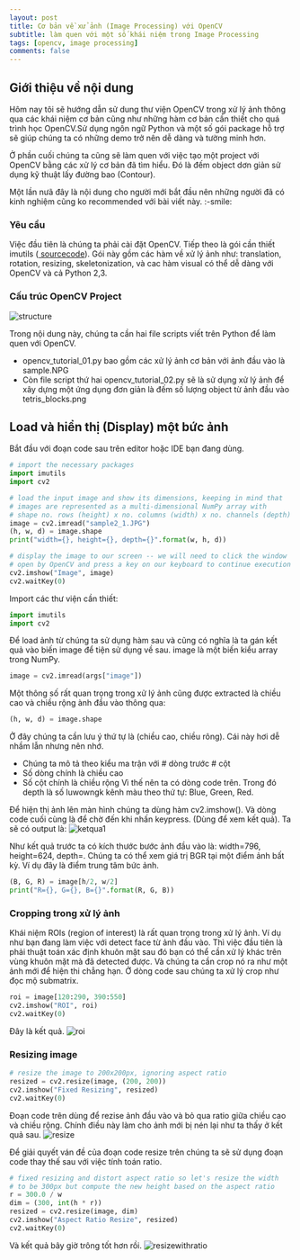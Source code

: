 ```yaml
---
layout: post
title: Cơ bản về xử ảnh (Image Processing) với OpenCV
subtitle: làm quen với một số khái niệm trong Image Processing
tags: [opencv, image processing]
comments: false
---
```


## Giới thiệu về nội dung

Hôm nay tôi sẽ hướng dẫn sử dung thư viện OpenCV trong xử lý ảnh thông qua các khái niệm cơ bản cũng như những hàm cơ bản cần thiết cho quá trình học OpenCV.Sử dụng ngôn ngữ Python và một số gói package hỗ trợ sẽ giúp chúng ta có những demo trở nên dễ dàng và tường minh hơn.

Ở phần cuối chúng ta cũng sẽ làm quen với việc tạo một project với OpenCV bằng các xử lý cơ bản đã tìm hiểu. Đó là đếm object dơn giản sử dụng kỹ thuật lấy đường bao (Contour).

Một lần nưã đây là nội dung cho người mới bắt đầu nên những người đã có kinh nghiệm cũng ko recommended với bài viết này. :-smile:

### Yêu cầu

Việc đầu tiên là chúng ta phải cài đặt OpenCV. Tiếp theo là gói cần thiết imutils ([ sourcecode](https://github.com/jrosebr1/imutils)). Gói này gồm các hàm về xử lý ảnh như: translation, rotation, resizing, skeletonization, và cac hàm visual có thể dễ dàng với OpenCV và cả Python 2,3.

### Cấu trúc OpenCV Project
![structure](https://raw.githubusercontent.com/quanap5/quanap5.github.io/master/img/structure.JPG)

Trong nội dung này, chúng ta cần hai file scripts viết trên Python để làm quen với OpenCV.
- opencv_tutorial_01.py bao gồm các xử lý ảnh cơ bản với ảnh đầu vào là sample.NPG
- Còn file script thứ hai opencv_tutorial_02.py sẽ là sử dụng xử lý ảnh để xây dựng một ứng dụng đơn giản là đếm số lượng object từ ảnh đầu vào tetris_blocks.png

## Load và hiển thị (Display) một bức ảnh

Bắt đầu với đoạn code sau trên editor hoặc IDE bạn đang dùng.
```python
# import the necessary packages
import imutils
import cv2

# load the input image and show its dimensions, keeping in mind that
# images are represented as a multi-dimensional NumPy array with
# shape no. rows (height) x no. columns (width) x no. channels (depth)
image = cv2.imread("sample2_1.JPG")
(h, w, d) = image.shape
print("width={}, height={}, depth={}".format(w, h, d))

# display the image to our screen -- we will need to click the window
# open by OpenCV and press a key on our keyboard to continue execution
cv2.imshow("Image", image)
cv2.waitKey(0)
```

Import các thư viện cần thiết:
```python
import imutils
import cv2
```

Để load ảnh từ chúng ta sử dụng hàm sau và cũng có nghĩa là ta gán kết quả vào biến image để tiện sử dụng về sau. image là một biến kiểu array trong NumPy.
```python
image = cv2.imread(args["image"])
```

Một thông số rất quan trọng trong xử lý ảnh cũng được extracted là chiều cao và chiều rộng ành đầu vào thông qua:
```python
(h, w, d) = image.shape
```
Ở đây chúng ta cần lưu ý thứ tự là (chiều cao, chiều rông). Cái này hơi dễ nhầm lẫn nhưng nên nhớ.
- Chúng ta mô tả theo kiểu ma trận với # dòng trước # cột
- Số dòng chính là chiều cao
- Số cột chính là chiều rộng
Vì thế nên ta có dòng code trên. Trong đó depth là số luwowngk kênh màu theo thứ tự: Blue, Green, Red.

Để hiện thị ảnh lên màn hình chúng ta dùng hàm cv2.imshow(). Và dòng code cuối cùng là để chờ đến khi nhấn keypress. (Dùng để xem kết quả). Ta sẽ có output là:
![ketqua1](https://raw.githubusercontent.com/quanap5/quanap5.github.io/master/img/display.JPG)

Như kết quả trước ta có kích thước bước ảnh đầu vào là: width=796, height=624, depth=. Chúng ta có thể xem giá trị BGR tại một điểm ảnh bất kỳ. Ví dụ đây là điểm trung tâm bức ảnh.
```python
(B, G, R) = image[h/2, w/2]
print("R={}, G={}, B={}".format(R, G, B))
```
### Cropping trong xử lý ảnh

Khái niệm ROIs (region of interest) là rất quan trọng trong xử lý ảnh. Ví dụ như bạn đang làm việc với detect face từ ảnh đầu vào. Thì việc đầu tiên là phải thuật toán xác định khuôn mặt sau đó bạn có thể cần xử lý khác trên vùng khuôn mặt mà đã detected được. Và chúng ta cần crop nó ra như một ảnh mới để hiện thi chẳng hạn. Ở dòng code sau chúng ta xử lý crop như đọc mộ submatrix.
```python
roi = image[120:290, 390:550]
cv2.imshow("ROI", roi)
cv2.waitKey(0)
```
Đây là kết quả.
![roi](https://raw.githubusercontent.com/quanap5/quanap5.github.io/master/img/Roi.JPG)

### Resizing image
```python
# resize the image to 200x200px, ignoring aspect ratio
resized = cv2.resize(image, (200, 200))
cv2.imshow("Fixed Resizing", resized)
cv2.waitKey(0)
```
Đoạn code trên dùng để rezise ảnh đầu vào và bỏ qua ratio giữa chiều cao và chiều rộng. Chính điều này làm cho ảnh mới bị nén lại như ta thấy ở kết quả sau.
![resize](https://raw.githubusercontent.com/quanap5/quanap5.github.io/master/img/resize.JPG)

Để giải quyết ván đề của đoạn code resize trên chúng ta sẽ sử dụng đoạn code thay thế sau với việc tính toán ratio.
```python
# fixed resizing and distort aspect ratio so let's resize the width
# to be 300px but compute the new height based on the aspect ratio
r = 300.0 / w
dim = (300, int(h * r))
resized = cv2.resize(image, dim)
cv2.imshow("Aspect Ratio Resize", resized)
cv2.waitKey(0)
```
Và kết quả bây giờ trông tốt hơn rồi.
![resizewithratio](https://raw.githubusercontent.com/quanap5/quanap5.github.io/master/img/resizeRatio.JPG)

